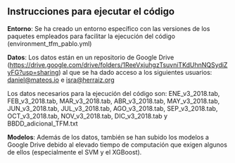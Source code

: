 ## Instrucciones para ejecutar el código ##

**Entorno**: Se ha creado un entorno específico con las versiones de los paquetes empleados para facilitar la ejecución del código (environment_tfm_pablo.yml)

**Datos**: Los datos están en un repositorio de Google Drive (https://drive.google.com/drive/folders/1ReeVxjuhgzTsuvniTKdUhnNQSydiZyFG?usp=sharing) al que se ha dado acceso a los siguientes usuarios: daniel@mateos.io e isra@herraiz.org

  Los datos necesarios para la ejecución del código son: ENE_v3_2018.tab, FEB_v3_2018.tab, MAR_v3_2018.tab, ABR_v3_2018.tab,    MAY_v3_2018.tab, JUN_v3_2018.tab, JUL_v3_2018.tab, AGO_v3_2018.tab, SEP_v3_2018.tab, OCT_v3_2018.tab, NOV_v3_2018.tab, DIC_v3_2018.tab y BBDD_adicional_TFM.txt

**Modelos**: Además de los datos, también se han subido los modelos a Google Drive debido al elevado tiempo de computación que exigen algunos de ellos (especialmente el SVM y el XGBoost).
